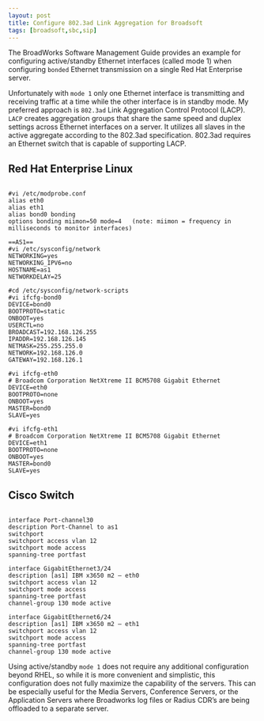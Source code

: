 ```yaml
---
layout: post
title: Configure 802.3ad Link Aggregation for Broadsoft
tags: [broadsoft,sbc,sip]
---
```

The BroadWorks Software Management Guide provides an example for configuring active/standby Ethernet interfaces (called mode 1) when configuring `bonded` Ethernet transmission on a single Red Hat Enterprise server.  

<!--more-->

Unfortunately with `mode 1` only one Ethernet interface is transmitting and receiving traffic at a time while the other interface is in standby mode.  My preferred approach is `802.3ad` Link Aggregation Control Protocol (LACP). `LACP` creates aggregation groups that share the same speed and duplex settings across Ethernet interfaces on a server. It utilizes all slaves in the active aggregate according to the 802.3ad specification.  802.3ad requires an Ethernet switch that is capable of supporting LACP.

## Red Hat Enterprise Linux

```text

#vi /etc/modprobe.conf
alias eth0
alias eth1
alias bond0 bonding
options bonding miimon=50 mode=4   (note: miimon = frequency in milliseconds to monitor interfaces)

==AS1==
#vi /etc/sysconfig/network
NETWORKING=yes
NETWORKING_IPV6=no
HOSTNAME=as1
NETWORKDELAY=25

#cd /etc/sysconfig/network-scripts
#vi ifcfg-bond0
DEVICE=bond0
BOOTPROTO=static
ONBOOT=yes
USERCTL=no
BROADCAST=192.168.126.255
IPADDR=192.168.126.145
NETMASK=255.255.255.0
NETWORK=192.168.126.0
GATEWAY=192.168.126.1

#vi ifcfg-eth0
# Broadcom Corporation NetXtreme II BCM5708 Gigabit Ethernet
DEVICE=eth0
BOOTPROTO=none
ONBOOT=yes
MASTER=bond0
SLAVE=yes

#vi ifcfg-eth1
# Broadcom Corporation NetXtreme II BCM5708 Gigabit Ethernet
DEVICE=eth1
BOOTPROTO=none
ONBOOT=yes
MASTER=bond0
SLAVE=yes

```

## Cisco Switch

```text

interface Port-channel30
description Port-Channel to as1
switchport
switchport access vlan 12
switchport mode access
spanning-tree portfast

interface GigabitEthernet3/24
description [as1] IBM x3650 m2 – eth0
switchport access vlan 12
switchport mode access
spanning-tree portfast
channel-group 130 mode active

interface GigabitEthernet6/24
description [as1] IBM x3650 m2 – eth1
switchport access vlan 12
switchport mode access
spanning-tree portfast
channel-group 130 mode active

```

Using active/standby `mode 1` does not require any additional configuration beyond RHEL, so while it is more convenient and simplistic, this configuration does not fully maximize the capability of the servers.  This can be especially useful for the Media Servers, Conference Servers, or the Application Servers where Broadworks log files or Radius CDR’s are being offloaded to a separate server.